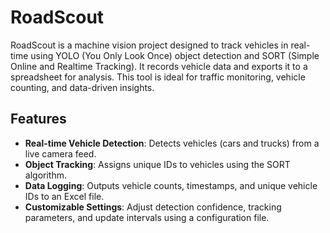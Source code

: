 # RoadScout

RoadScout is a machine vision project designed to track vehicles in real-time using YOLO (You Only Look Once) object detection and SORT (Simple Online and Realtime Tracking). It records vehicle data and exports it to a spreadsheet for analysis. This tool is ideal for traffic monitoring, vehicle counting, and data-driven insights.

## Features

- **Real-time Vehicle Detection**: Detects vehicles (cars and trucks) from a live camera feed.
- **Object Tracking**: Assigns unique IDs to vehicles using the SORT algorithm.
- **Data Logging**: Outputs vehicle counts, timestamps, and unique vehicle IDs to an Excel file.
- **Customizable Settings**: Adjust detection confidence, tracking parameters, and update intervals using a configuration file.
